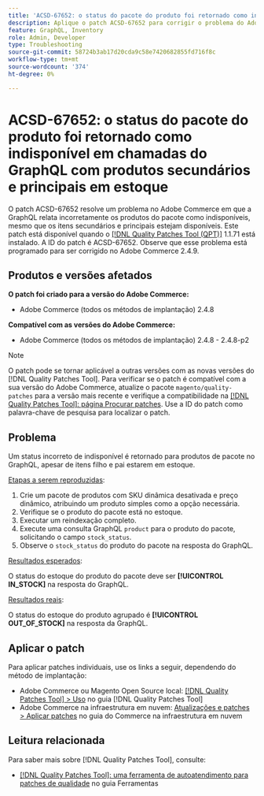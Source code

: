 ```yaml
---
title: 'ACSD-67652: o status do pacote do produto foi retornado como indisponível em chamadas do GraphQL com produtos secundários e principais em estoque'
description: Aplique o patch ACSD-67652 para corrigir o problema do Adobe Commerce em que o status do produto do pacote é retornado como indisponível em chamadas do GraphQL, mesmo com produtos secundários e primários em estoque.
feature: GraphQL, Inventory
role: Admin, Developer
type: Troubleshooting
source-git-commit: 58724b3ab17d20cda9c58e7420682855fd716f8c
workflow-type: tm+mt
source-wordcount: '374'
ht-degree: 0%

---
```



# ACSD-67652: o status do pacote do produto foi retornado como indisponível em chamadas do GraphQL com produtos secundários e principais em estoque

O patch ACSD-67652 resolve um problema no Adobe Commerce em que a GraphQL relata incorretamente os produtos do pacote como indisponíveis, mesmo que os itens secundários e principais estejam disponíveis. Este patch está disponível quando o [[!DNL Quality Patches Tool (QPT)]](/help/tools/quality-patches-tool/quality-patches-tool-to-self-serve-quality-patches.md) 1.1.71 está instalado. A ID do patch é ACSD-67652. Observe que esse problema está programado para ser corrigido no Adobe Commerce 2.4.9.

## Produtos e versões afetados

**O patch foi criado para a versão do Adobe Commerce:**

* Adobe Commerce (todos os métodos de implantação) 2.4.8

**Compatível com as versões do Adobe Commerce:**

* Adobe Commerce (todos os métodos de implantação) 2.4.8 - 2.4.8-p2

>[!NOTE]
>
>O patch pode se tornar aplicável a outras versões com as novas versões do [!DNL Quality Patches Tool]. Para verificar se o patch é compatível com a sua versão do Adobe Commerce, atualize o pacote `magento/quality-patches` para a versão mais recente e verifique a compatibilidade na [[!DNL Quality Patches Tool]: página Procurar patches](https://experienceleague.adobe.com/tools/commerce-quality-patches/index.html). Use a ID do patch como palavra-chave de pesquisa para localizar o patch.

## Problema

Um status incorreto de indisponível é retornado para produtos de pacote no GraphQL, apesar de itens filho e pai estarem em estoque.

<u>Etapas a serem reproduzidas</u>:

1. Crie um pacote de produtos com SKU dinâmica desativada e preço dinâmico, atribuindo um produto simples como a opção necessária.
1. Verifique se o produto do pacote está no estoque.
1. Executar um reindexação completo.
1. Execute uma consulta GraphQL `product` para o produto do pacote, solicitando o campo `stock_status`.
1. Observe o `stock_status` do produto do pacote na resposta do GraphQL.


<u>Resultados esperados</u>:

O status do estoque do produto do pacote deve ser **[!UICONTROL IN_STOCK]** na resposta do GraphQL.

<u>Resultados reais</u>:

O status do estoque do produto agrupado é **[!UICONTROL OUT_OF_STOCK]** na resposta da GraphQL.


## Aplicar o patch

Para aplicar patches individuais, use os links a seguir, dependendo do método de implantação:

* Adobe Commerce ou Magento Open Source local: [[!DNL Quality Patches Tool] > Uso](/help/tools/quality-patches-tool/usage.md) no guia [!DNL Quality Patches Tool]
* Adobe Commerce na infraestrutura em nuvem: [Atualizações e patches > Aplicar patches](https://experienceleague.adobe.com/docs/commerce-cloud-service/user-guide/develop/upgrade/apply-patches.html) no guia do Commerce na infraestrutura em nuvem

## Leitura relacionada

Para saber mais sobre [!DNL Quality Patches Tool], consulte:

* [[!DNL Quality Patches Tool]: uma ferramenta de autoatendimento para patches de qualidade](/help/tools/quality-patches-tool/quality-patches-tool-to-self-serve-quality-patches.md) no guia Ferramentas

